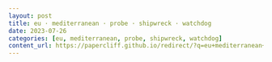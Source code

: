 ```yaml
---
layout: post
title: eu · mediterranean · probe · shipwreck · watchdog
date: 2023-07-26
categories: [eu, mediterranean, probe, shipwreck, watchdog]
content_url: https://papercliff.github.io/redirect/?q=eu+mediterranean+probe+shipwreck+watchdog&tbs=cdr:1,cd_min:7/25/2023,cd_max:7/27/2023
---
```

